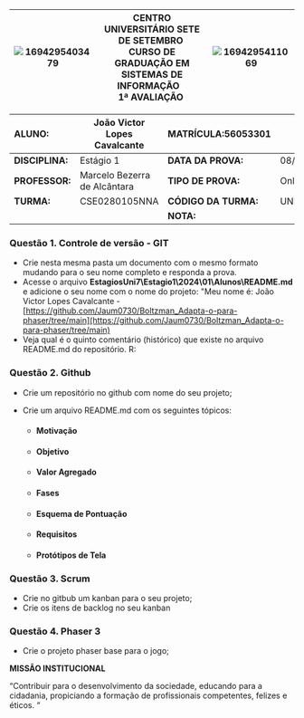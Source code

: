 | ![1694295403479](image/1694295403479.png) | **CENTRO UNIVERSITÁRIO SETE DE SETEMBRO**  <br />CURSO DE GRADUAÇÃO EM SISTEMAS DE INFORMAÇÃO   <br />1ª AVALIAÇÃO  | ![1694295411069](image/1694295411069.png) |
| --------------------------------------- | ------------------------------------------------------------------------------------------------------------------------------------- | --------------------------------------- |

| **ALUNO:**      | João Victor Lopes Cavalcante | **MATRÍCULA:56053301** |            |
| :-------------------- | ----------------------------- | :---------------------------- | ---------- |
| **DISCIPLINA:** | Estágio 1                    | **DATA DA PROVA:**      | 08/04/2024 |
| **PROFESSOR:**  | Marcelo Bezerra de Alcântara | **TIPO DE PROVA:**      | Online     |
| **TURMA:**      | CSE0280105NNA                 | **CÓDIGO DA TURMA:**   | UNI7T014   |
|                       |                               | **NOTA:**               |            |

### **Questão 1.** Controle de versão - GIT

- Crie nesta mesma pasta um documento com o mesmo formato mudando para o seu nome completo e responda a prova.
- Acesse o arquivo **EstagiosUni7\Estagio1\2024\01\Alunos\README.md** e adicione o seu nome com o nome do projeto: "Meu nome é: João Victor Lopes Cavalcante - [https://github.com/Jaum0730/Boltzman_Adapta-o-para-phaser/tree/main](https://github.com/Jaum0730/Boltzman_Adapta-o-para-phaser/tree/main)
- Veja qual é o quinto comentário (histórico) que existe no arquivo README.md do repositório.
  R:

### **Questão 2.** Github

- Crie um repositório no github com nome do seu projeto;
- Crie um arquivo README.md com os seguintes tópicos:

  - #### Motivação
  - #### Objetivo
  - #### Valor Agregado
  - #### Fases
  - #### Esquema de Pontuação
  - #### Requisitos
  - #### Protótipos de Tela

### **Questão 3.** Scrum

- Crie no gitbub um kanban para o seu projeto;
- Crie os itens de backlog no seu kanban

### **Questão 4.** Phaser 3

* Crie o projeto phaser base para o jogo;

**MISSÃO INSTITUCIONAL**

“Contribuir para o desenvolvimento da sociedade, educando para a cidadania, propiciando a formação de profissionais competentes, felizes e éticos. “
